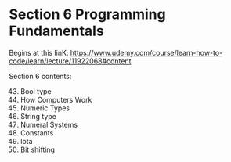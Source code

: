# Section 6 Programming Fundamentals

Begins at this linK: https://www.udemy.com/course/learn-how-to-code/learn/lecture/11922068#content

Section 6 contents:

43. Bool type
44. How Computers Work
45. Numeric Types
46. String type
47. Numeral Systems
48. Constants
49. lota
50. Bit shifting